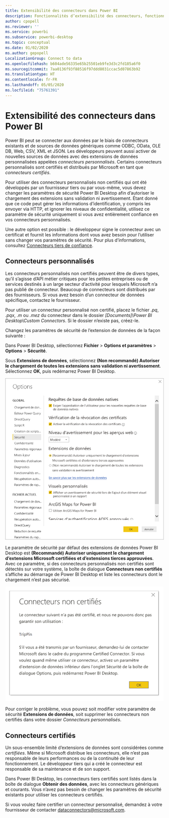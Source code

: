 ```yaml
---
title: Extensibilité des connecteurs dans Power BI
description: Fonctionnalités d’extensibilité des connecteurs, fonctionnalités, paramètres de sécurité et connecteurs certifiés
author: cpopell
ms.reviewer: ''
ms.service: powerbi
ms.subservice: powerbi-desktop
ms.topic: conceptual
ms.date: 01/02/2020
ms.author: gepopell
LocalizationGroup: Connect to data
ms.openlocfilehash: b604ade56335e65b25501eb9fe3d3c2fd185a6f0
ms.sourcegitcommit: 7aa0136f93f88516f97ddd8031ccac5d07863b92
ms.translationtype: HT
ms.contentlocale: fr-FR
ms.lasthandoff: 05/05/2020
ms.locfileid: "75761391"
---
```

# <a name="connector-extensibility-in-power-bi"></a>Extensibilité des connecteurs dans Power BI

Power BI peut se connecter aux données par le biais de connecteurs existants et de sources de données génériques comme ODBC, OData, OLE DB, Web, CSV, XML et JSON. Les développeurs peuvent aussi activer de nouvelles sources de données avec des extensions de données personnalisées appelées *connecteurs personnalisés*. Certains connecteurs personnalisés sont certifiés et distribués par Microsoft en tant que *connecteurs certifiés*.

Pour utiliser des connecteurs personnalisés non certifiés qui ont été développés par un fournisseur tiers ou par vous-même, vous devez changer les paramètres de sécurité Power BI Desktop afin d’autoriser le chargement des extensions sans validation ni avertissement. Étant donné que ce code peut gérer les informations d’identification, y compris les envoyer via HTTP, et ignorer les niveaux de confidentialité, utilisez ce paramètre de sécurité uniquement si vous avez entièrement confiance en vos connecteurs personnalisés.

Une autre option est possible : le développeur signe le connecteur avec un certificat et fournit les informations dont vous avez besoin pour l’utiliser sans changer vos paramètres de sécurité. Pour plus d’informations, consultez [Connecteurs tiers de confiance](desktop-trusted-third-party-connectors.md).

## <a name="custom-connectors"></a>Connecteurs personnalisés

Les connecteurs personnalisés non certifiés peuvent être de divers types, qu’il s’agisse d’API métier critiques pour les petites entreprises ou de services destinés à un large secteur d’activité pour lesquels Microsoft n’a pas publié de connecteur. Beaucoup de connecteurs sont distribués par des fournisseurs. Si vous avez besoin d’un connecteur de données spécifique, contactez le fournisseur. 

Pour utiliser un connecteur personnalisé non certifié, placez le fichier *.pq*, *.pqx*, *.m* ou *.mez* du connecteur dans le dossier *\[Documents]\\Power BI Desktop\\Custom Connectors*. Si le dossier n’existe pas, créez-le.

Changez les paramètres de sécurité de l’extension de données de la façon suivante :

Dans Power BI Desktop, sélectionnez **Fichier** > **Options et paramètres** > **Options** > **Sécurité**.

Sous **Extensions de données**, sélectionnez **(Non recommandé) Autoriser le chargement de toutes les extensions sans validation ni avertissement**. Sélectionnez **OK**, puis redémarrez Power BI Desktop. 

![Autoriser les connecteurs personnalisés non certifiés dans les options de sécurité des extensions de données](media/desktop-connector-extensibility/data-extension-security-1.png)

Le paramètre de sécurité par défaut des extensions de données Power BI Desktop est **(Recommandé) Autoriser uniquement le chargement d’extensions Microsoft certifiées et d’extensions tierces approuvées**. Avec ce paramètre, si des connecteurs personnalisés non certifiés sont détectés sur votre système, la boîte de dialogue **Connecteurs non certifiés** s’affiche au démarrage de Power BI Desktop et liste les connecteurs dont le chargement n’est pas sécurisé.

![Boîte de dialogue Connecteurs non certifiés](media/desktop-connector-extensibility/data-extension-security-2.png)

Pour corriger le problème, vous pouvez soit modifier votre paramètre de sécurité **Extensions de données**, soit supprimer les connecteurs non certifiés dans votre dossier *Connecteurs personnalisés*.

## <a name="certified-connectors"></a>Connecteurs certifiés

Un sous-ensemble limité d’extensions de données sont considérées comme *certifiées*. Même si Microsoft distribue les connecteurs, elle n’est pas responsable de leurs performances ou de la continuité de leur fonctionnement. Le développeur tiers qui a créé le connecteur est responsable de sa maintenance et de son support. 

Dans Power BI Desktop, les connecteurs tiers certifiés sont listés dans la boîte de dialogue **Obtenir des données**, avec les connecteurs génériques et courants. Vous n’avez pas besoin de changer les paramètres de sécurité existants pour utiliser les connecteurs certifiés.

Si vous voulez faire certifier un connecteur personnalisé, demandez à votre fournisseur de contacter dataconnectors@microsoft.com.
